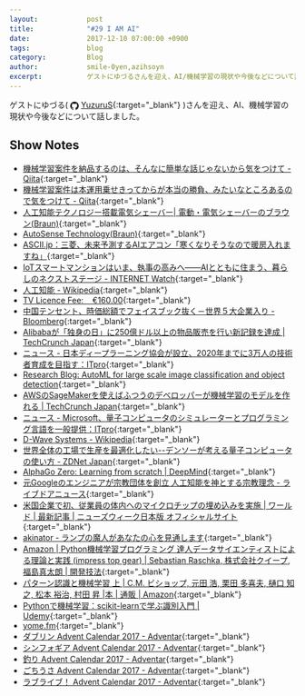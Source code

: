 ```yaml
---
layout:            post
title:             "#29 I AM AI"
date:              2017-12-10 07:00:00 +0900
tags:              blog
category:          Blog
author:            smile-0yen,azihsoyn
excerpt:           ゲストにゆづるさんを迎え、AI/機械学習の現状や今後などについて話しました。
---
```

ゲストにゆづる(
<img title="github" alt="github" src="../assets/GitHub-Mark.png" height="15" width="15" align="absmiddle"/> [YuzuruS](https://github.com/YuzuruS){:target="_blank"}
)さんを迎え、AI、機械学習の現状や今後などについて話しました。

## Show Notes
- [機械学習案件を納品するのは、そんなに簡単な話じゃないから気をつけて \- Qiita](https://qiita.com/yoshizaki_kkgk/items/fa8b45918445bb3e6dc3){:target="_blank"}
- [機械学習案件は本運用乗せきってからが本当の勝負、みたいなところあるので気をつけて \- Qiita](https://qiita.com/piyo7/items/59068fed6fb3e4b53174){:target="_blank"}
- [人工知能テクノロジー搭載電気シェーバー\| 電動・電気シェーバーのブラウン\(Braun\)](https://www.braun.jp/ja-jp/male-grooming/shavers-for-men/autosense-technology){:target="_blank"}
- [AutoSense Technology\(Braun\)](https://us.braun.com/en-us/male-grooming/shavers-for-men/autosense-technology){:target="_blank"}
- [ASCII\.jp：三菱、未来予測するAIエアコン「寒くなりそうなので暖房入れますね」](http://ascii.jp/elem/000/001/535/1535329/){:target="_blank"}
- [IoTスマートマンションはいま、執事の高みへ――AIとともに住まう、暮らしのネクストステージ \- INTERNET Watch](https://internet.watch.impress.co.jp/docs/special/1093838.html){:target="_blank"}
- [人工知能 \- Wikipedia](https://ja.wikipedia.org/wiki/%E4%BA%BA%E5%B7%A5%E7%9F%A5%E8%83%BD){:target="_blank"}
- [TV Licence Fee:    €160\.00](http://www.anpost.ie/AnPost/MainContent/Personal+Customers/More+from+An+Post/TV+Licence/TV+Licence+home#second){:target="_blank"}
- [中国テンセント、時価総額でフェイスブック抜く－世界５大企業入り \- Bloomberg](https://www.bloomberg.co.jp/news/articles/2017-11-21/OZRZVD6TTDS101){:target="_blank"}
- [Alibabaが「独身の日」に250億ドル以上の物品販売を行い新記録を達成 \| TechCrunch Japan](http://jp.techcrunch.com/2017/11/12/2017-11-11-alibaba-smashes-its-singles-day-record/){:target="_blank"}
- [ニュース \- 日本ディープラーニング協会が設立、2020年までに3万人の技術者育成を目指す：ITpro](http://itpro.nikkeibp.co.jp/atcl/news/17/100402400/?rt=nocnt){:target="_blank"}
- [Research Blog: AutoML for large scale image classification and object detection](https://research.googleblog.com/2017/11/automl-for-large-scale-image.html){:target="_blank"}
- [AWSのSageMakerを使えばふつうのデベロッパーが機械学習のモデルを作れる \| TechCrunch Japan](http://jp.techcrunch.com/2017/11/30/2017-11-29-aws-releases-sagemaker-to-make-it-easier-to-build-and-deploy-machine-learning-models/){:target="_blank"}
- [ニュース \- Microsoft、量子コンピュータのシミュレーターとプログラミング言語を一般提供：ITpro](http://itpro.nikkeibp.co.jp/atcl/news/17/092602343/?rt=nocnt){:target="_blank"}
- [D\-Wave Systems \- Wikipedia](https://ja.wikipedia.org/wiki/D-Wave_Systems){:target="_blank"}
- [世界全体の工場で生産を最適化したい\-\-デンソーが考える量子コンピュータの使い方 \- ZDNet Japan](https://japan.zdnet.com/article/35104799/){:target="_blank"}
- [AlphaGo Zero: Learning from scratch \| DeepMind](https://deepmind.com/blog/alphago-zero-learning-scratch/){:target="_blank"}
- [元Googleのエンジニアが宗教団体を創立 人工知能を神とする宗教理念 \- ライブドアニュース](http://news.livedoor.com/article/detail/13709440/){:target="_blank"}
- [米国企業で初、従業員の体内へのマイクロチップの埋め込みを実施 \| ワールド \| 最新記事 \| ニューズウィーク日本版 オフィシャルサイト](http://www.newsweekjapan.jp/stories/world/2017/08/post-8107.php){:target="_blank"}
- [akinator - ランプの魔人があなたの心を見通します](http://jp.akinator.com/){:target="_blank"}
- [Amazon \| Python機械学習プログラミング 達人データサイエンティストによる理論と実践 \(impress top gear\) \| Sebastian Raschka, 株式会社クイープ, 福島真太朗 \| 開発技法](https://www.amazon.co.jp/Python%E6%A9%9F%E6%A2%B0%E5%AD%A6%E7%BF%92%E3%83%97%E3%83%AD%E3%82%B0%E3%83%A9%E3%83%9F%E3%83%B3%E3%82%B0-%E9%81%94%E4%BA%BA%E3%83%87%E3%83%BC%E3%82%BF%E3%82%B5%E3%82%A4%E3%82%A8%E3%83%B3%E3%83%86%E3%82%A3%E3%82%B9%E3%83%88%E3%81%AB%E3%82%88%E3%82%8B%E7%90%86%E8%AB%96%E3%81%A8%E5%AE%9F%E8%B7%B5-impress-top-gear/dp/4844380605/ref=pd_sim_14_8?_encoding=UTF8&psc=1&refRID=54C36G5AS979KWZJ54FH){:target="_blank"}
- [パターン認識と機械学習 上 \| C\.M\. ビショップ, 元田 浩, 栗田 多喜夫, 樋口 知之, 松本 裕治, 村田 昇 \|本 \| 通販 \| Amazon](https://www.amazon.co.jp/%E3%83%91%E3%82%BF%E3%83%BC%E3%83%B3%E8%AA%8D%E8%AD%98%E3%81%A8%E6%A9%9F%E6%A2%B0%E5%AD%A6%E7%BF%92-%E4%B8%8A-C-M-%E3%83%93%E3%82%B7%E3%83%A7%E3%83%83%E3%83%97/dp/4621061224/ref=pd_sim_14_20?_encoding=UTF8&psc=1&refRID=N3P5P226Q8ZCF5Z3P80C){:target="_blank"}
- [Pythonで機械学習：scikit\-learnで学ぶ識別入門 \| Udemy](https://www.udemy.com/python-scikit-learn/){:target="_blank"}
- [yome\.fm](https://yomefm.github.io/){:target="_blank"}
- [ダブリン Advent Calendar 2017 \- Adventar](https://adventar.org/calendars/2589){:target="_blank"}
- [シンフォギア Advent Calendar 2017 \- Adventar](https://adventar.org/calendars/2568){:target="_blank"}
- [釣り Advent Calendar 2017 \- Adventar](https://adventar.org/calendars/2204){:target="_blank"}
- [ごちうさ Advent Calendar 2017 \- Adventar](https://adventar.org/calendars/2124){:target="_blank"}
- [ラブライブ！ Advent Calendar 2017 \- Adventar](https://adventar.org/calendars/2079){:target="_blank"}
